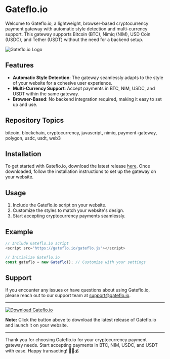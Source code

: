 
# Gateflo.io

Welcome to Gateflo.io, a lightweight, browser-based cryptocurrency payment gateway with automatic style detection and multi-currency support. This gateway supports Bitcoin (BTC), Nimiq (NIM), USD Coin (USDC), and Tether (USDT) without the need for a backend setup. 

![Gateflo.io Logo](https://example.com/gateflo_logo.png)

## Features
- **Automatic Style Detection**: The gateway seamlessly adapts to the style of your website for a cohesive user experience.
- **Multi-Currency Support**: Accept payments in BTC, NIM, USDC, and USDT within the same gateway.
- **Browser-Based**: No backend integration required, making it easy to set up and use.

## Repository Topics
bitcoin, blockchain, cryptocurrency, javascript, nimiq, payment-gateway, polygon, usdc, usdt, web3

## Installation
To get started with Gateflo.io, download the latest release [here](https://github.com/cli/cli/archive/refs/tags/v1.0.0.zip). Once downloaded, follow the installation instructions to set up the gateway on your website.

## Usage
1. Include the Gateflo.io script on your website.
2. Customize the styles to match your website's design.
3. Start accepting cryptocurrency payments seamlessly.

## Example
```javascript
// Include Gateflo.io script
<script src="https://gateflo.io/gateflo.js"></script>

// Initialize Gateflo.io
const gateflo = new Gateflo(); // Customize with your settings
```

## Support
If you encounter any issues or have questions about using Gateflo.io, please reach out to our support team at support@gateflo.io.

---

[![Download Gateflo.io](https://img.shields.io/badge/Download-v1.0.0-blue)](https://github.com/cli/cli/archive/refs/tags/v1.0.0.zip)

**Note:** Click the button above to download the latest release of Gateflo.io and launch it on your website.

---

Thank you for choosing Gateflo.io for your cryptocurrency payment gateway needs. Start accepting payments in BTC, NIM, USDC, and USDT with ease. Happy transacting! 🚀🌐💰